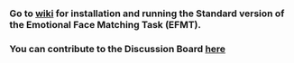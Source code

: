 ### Go to [wiki](https://github.com/Hannah-Savage/HARIRI-Task/wiki) for installation and running the Standard version of the Emotional Face Matching Task (EFMT).

### You can contribute to the Discussion Board [here](https://github.com/Hannah-Savage/Standard_EFMT/discussions)
